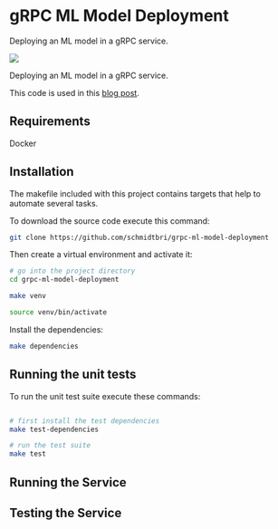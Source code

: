 # gRPC ML Model Deployment
Deploying an ML model in a gRPC service.

![](https://github.com/schmidtbri/grpc-ml-model-deployment/workflows/Build/badge.svg)

Deploying an ML model in a gRPC service.

This code is used in this [blog post]().

## Requirements
Docker

## Installation 
The makefile included with this project contains targets that help to automate several tasks.

To download the source code execute this command:

```bash
git clone https://github.com/schmidtbri/grpc-ml-model-deployment
```

Then create a virtual environment and activate it:

```bash
# go into the project directory
cd grpc-ml-model-deployment

make venv

source venv/bin/activate
```

Install the dependencies:

```bash
make dependencies
```

## Running the unit tests
To run the unit test suite execute these commands:
```bash

# first install the test dependencies
make test-dependencies

# run the test suite
make test
```

## Running the Service

## Testing the Service

